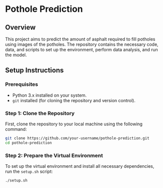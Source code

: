 # Pothole Prediction

## Overview

This project aims to predict the amount of asphalt required to fill potholes using images of the potholes. The repository contains the necessary code, data, and scripts to set up the environment, perform data analysis, and run the model.

## Setup Instructions

### Prerequisites

- Python 3.x installed on your system.
- `git` installed (for cloning the repository and version control).

### Step 1: Clone the Repository

First, clone the repository to your local machine using the following command:

```bash
git clone https://github.com/your-username/pothole-prediction.git
cd pothole-prediction
```

### Step 2: Prepare the Virtual Environment

To set up the virtual environment and install all necessary dependencies, run the `setup.sh` script:

``` bash
./setup.sh
```


